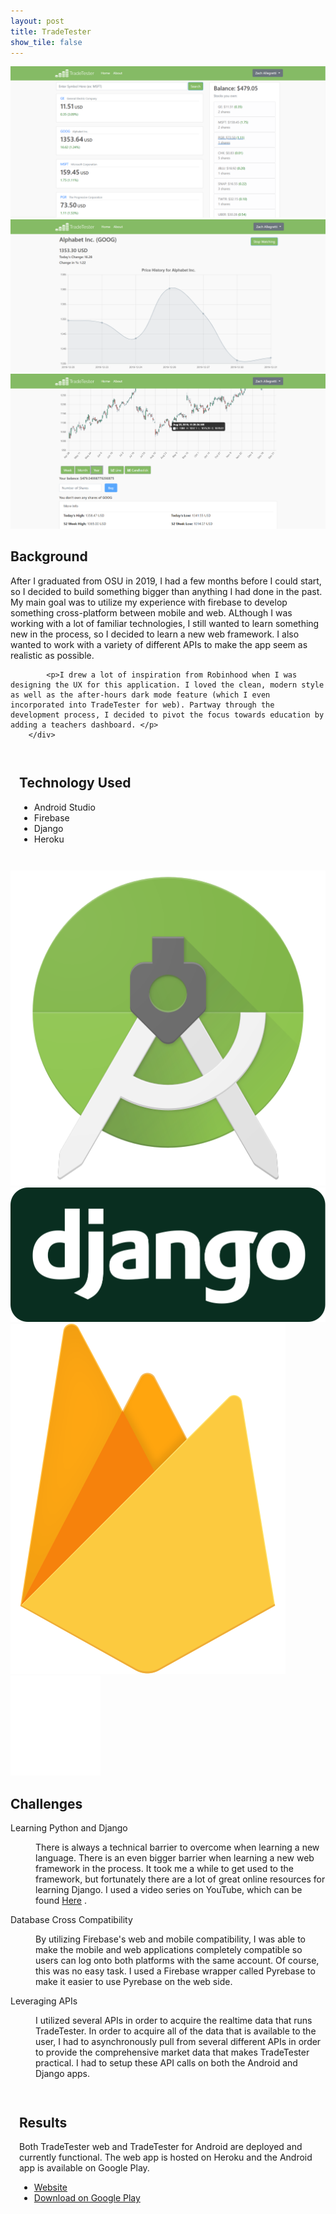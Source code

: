 ```yaml
---
layout: post
title: TradeTester
show_tile: false
---
```


<div class="box alt">
		<div>
			<div><span class="image fit"><img src="assets/images/tradetester_web_home.png" alt="" /></span></div>
			<div><span class="image fit"><img src="assets/images/tradetester_web_1.png" alt="" /></span></div>
			<div><span class="image fit"><img src="assets/images/tradetester_web_2.png" alt="" /></span></div>
		</div>
</div>

<section id="one">
		<div class="inner">
			<!-- Content -->
			<h2 id="content">Background</h2>
			<p>After I graduated from OSU in 2019, I had a few months before I could start, so I decided to build something bigger than anything I had done in the past. My main goal was to utilize my experience with firebase to develop something cross-platform between mobile and web. ALthough I was working with a lot of familiar technologies, I still wanted to learn something new in the process, so I decided to learn a new web framework. I also wanted to work with a variety of different APIs to make the app seem as realistic as possible.  </p>

            <p>I drew a lot of inspiration from Robinhood when I was designing the UX for this application. I loved the clean, modern style as well as the after-hours dark mode feature (which I even incorporated into TradeTester for web). Partway through the development process, I decided to pivot the focus towards education by adding a teachers dashboard. </p>
		</div>
</section>

<section class = "spotlights">
    <section>
        <div class = "inner" style = "padding: 1em">
            <h2>Technology Used</h2>
            <ul>
                <li>Android Studio</li>
                <li>Firebase</li>
                <li>Django</li>
                <li>Heroku</li>
            </ul>
        </div>
    </section>
</section>

<div class="6u$ 12u$(medium)" style="margin: 0 auto;">
	<div class="box alt" style="padding-top: 1em;">
		<div class="row 50% uniform" style="width: auto;margin: 0 auto">
			<div class="3u"><span class="image fit" style="padding-right: 1em"><img src="assets/images/androidstudio.svg" alt="" /></span></div>
			<div class="3u"><span class="image fit" style="padding-right: 1em"><img src="assets/images/django.svg" alt="" /></span></div>
			<div class="3u"><span class="image fit" style="padding-right: 1em"><img src="assets/images/firebase2.svg" alt="" /></span></div>
			<div class="3u$"><span class="image fit"><img src="assets/images/heroku.svg" alt="" /></span></div>
		</div>
	</div>
</div>

<section>
		<div class = "inner">
			<h2> Challenges </h2>
		<dl>
		<dt>Learning Python and Django</dt>
			<dd>
				<p>There is always a technical barrier to overcome when learning a new language. There is an even bigger barrier when learning a new web framework in the process. It took me a while to get used to the framework, but fortunately there are a lot of great online resources for learning Django. I used a video series on YouTube, which can be found <a href="https://www.youtube.com/watch?v=UmljXZIypDc&list=PL-osiE80TeTtoQCKZ03TU5fNfx2UY6U4p">Here</a> . </p>
			</dd>
			<dt>Database Cross Compatibility</dt>
			<dd>
				<p>By utilizing Firebase's web and mobile compatibility, I was able to make the mobile and web applications completely compatible so users can log onto both platforms with the same account. Of course, this was no easy task. I used a Firebase wrapper called Pyrebase to make it easier to use Pyrebase on the web side.</p>
			</dd>
			<dt>Leveraging APIs</dt>
			<dd>
				<p>I utilized several APIs in order to acquire the realtime data that runs TradeTester. In order to acquire all of the data that is available to the user, I had to asynchronously pull from several different APIs in order to provide the comprehensive market data that makes TradeTester practical. I had to setup these API calls on both the Android and Django apps.</p>
			</dd>
		</dl>
		</div>
</section>

<section class = "spotlights">
		<section>
			<div class = "inner" style = "padding: 1em">
				<h2>Results</h2>
				<p>Both TradeTester web and TradeTester for Android are deployed and currently functional. The web app is hosted on Heroku and the Android app is available on Google Play.</p>
				<ul class="actions"> 
					<li><a href="http://tradetester.herokuapp.com/" class="button">Website</a></li>
					<li><a href="https://play.google.com/store/apps/details?id=com.zachary.alleg.tradetester&hl=us" class="button special">Download on Google Play</a></li>
				</ul>		
			</div>
		</section>
	</section>